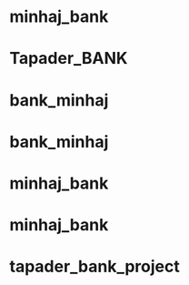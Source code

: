# minhaj_bank
# Tapader_BANK
# bank_minhaj
# bank_minhaj
# minhaj_bank
# minhaj_bank
# tapader_bank_project
